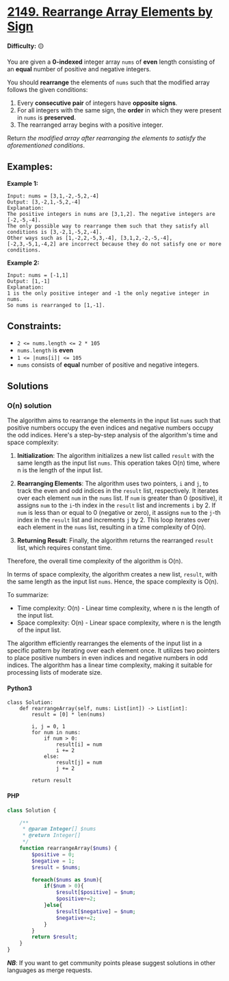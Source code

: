 # [2149. Rearrange Array Elements by Sign](https://leetcode.com/problems/rearrange-array-elements-by-sign/description/)

**Difficulty:** :yellow_circle:

You are given a **0-indexed** integer array `nums` of **even** length consisting of an **equal** number of positive and negative integers.

You should **rearrange** the elements of `nums` such that the modified array follows the given conditions:

1. Every **consecutive pair** of integers have **opposite signs**.
2. For all integers with the same sign, the **order** in which they were present in `nums` is **preserved**.
3. The rearranged array begins with a positive integer.

Return *the modified array after rearranging the elements to satisfy the aforementioned conditions*.


## Examples:

**Example 1:**

```
Input: nums = [3,1,-2,-5,2,-4]
Output: [3,-2,1,-5,2,-4]
Explanation:
The positive integers in nums are [3,1,2]. The negative integers are [-2,-5,-4].
The only possible way to rearrange them such that they satisfy all conditions is [3,-2,1,-5,2,-4].
Other ways such as [1,-2,2,-5,3,-4], [3,1,2,-2,-5,-4], [-2,3,-5,1,-4,2] are incorrect because they do not satisfy one or more conditions.

```

**Example 2:**

```
Input: nums = [-1,1]
Output: [1,-1]
Explanation:
1 is the only positive integer and -1 the only negative integer in nums.
So nums is rearranged to [1,-1].

```


## Constraints:

- `2 <= nums.length <= 2 * 105`
- `nums.length` is **even**
- `1 <= |nums[i]| <= 105`
- `nums` consists of **equal** number of positive and negative integers.


## Solutions

### O(n) solution

The algorithm aims to rearrange the elements in the input list `nums` such that positive numbers occupy the even indices and negative numbers occupy the odd indices. Here's a step-by-step analysis of the algorithm's time and space complexity:

1. **Initialization**: The algorithm initializes a new list called `result` with the same length as the input list `nums`. This operation takes O(n) time, where n is the length of the input list.

2. **Rearranging Elements**: The algorithm uses two pointers, `i` and `j`, to track the even and odd indices in the `result` list, respectively. It iterates over each element `num` in the `nums` list. If `num` is greater than 0 (positive), it assigns `num` to the `i`-th index in the `result` list and increments `i` by 2. If `num` is less than or equal to 0 (negative or zero), it assigns `num` to the `j`-th index in the `result` list and increments `j` by 2. This loop iterates over each element in the `nums` list, resulting in a time complexity of O(n).

3. **Returning Result**: Finally, the algorithm returns the rearranged `result` list, which requires constant time.

Therefore, the overall time complexity of the algorithm is O(n).

In terms of space complexity, the algorithm creates a new list, `result`, with the same length as the input list `nums`. Hence, the space complexity is O(n).

To summarize:
- Time complexity: O(n) - Linear time complexity, where n is the length of the input list.
- Space complexity: O(n) - Linear space complexity, where n is the length of the input list.

The algorithm efficiently rearranges the elements of the input list in a specific pattern by iterating over each element once. It utilizes two pointers to place positive numbers in even indices and negative numbers in odd indices. The algorithm has a linear time complexity, making it suitable for processing lists of moderate size.

#### Python3

```python3
class Solution:
    def rearrangeArray(self, nums: List[int]) -> List[int]:
        result = [0] * len(nums)

        i, j = 0, 1
        for num in nums:
            if num > 0:
                result[i] = num
                i += 2
            else:
                result[j] = num
                j += 2

        return result
```

#### PHP 
```php
class Solution {

    /**
     * @param Integer[] $nums
     * @return Integer[]
     */
    function rearrangeArray($nums) {
        $positive = 0;
        $negative = 1;
        $result = $nums;

        foreach($nums as $num){
            if($num > 0){
                $result[$positive] = $num;
                $positive+=2;
            }else{
                $result[$negative] = $num;
                $negative+=2;
            }
        }
        return $result;
    }
}
```
***NB***: If you want to get community points please suggest solutions in other languages as merge requests.
